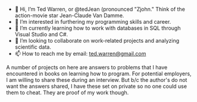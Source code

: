 - 👋 Hi, I’m Ted Warren, or @tedJean (pronounced "Zjohn." Think of the action-movie star Jean-Claude Van Damme.
- 👀 I’m interested in furthering my programming skills and career.
- 🌱 I’m currently learning how to work with databases in SQL through Visual Studio and C#.
- 💞️ I’m looking to collaborate on work-related projects and analyzing scientific data.
- 📫 How to reach me by email: ted.warren@gmail.com

A number of projects on here are answers to problems that I have encountered in books on learning how to program. For potential employers, I am willing to share these during an
interview. But b/c the author's do not want the answers shared, I have these set on private so no one could use them to cheat. They are proof of my work though.
